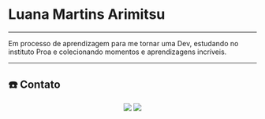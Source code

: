 <h1> Luana Martins Arimitsu</h1>
<hr>
<p>Em processo de aprendizagem para me tornar uma Dev, estudando no instituto Proa e colecionando momentos e aprendizagens incríveis.</p>
<hr>
<h2>☎️ Contato </h2>
  <p align="center">
    <a href="https://www.linkedin.com/in/luana-martins-arimitsu-676874242/"><img src="https://skillicons.dev/icons?i=linkedin"></a>
    <a href="https://www.instagram.com/luaarimitsu/"><img src="https://skillicons.dev/icons?i=instagram"></a>
  </p>
